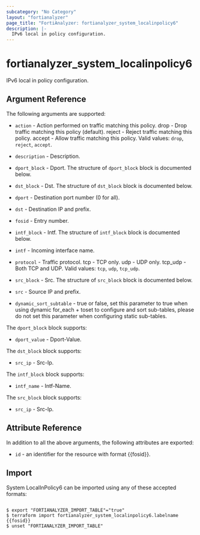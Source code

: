 ```yaml
---
subcategory: "No Category"
layout: "fortianalyzer"
page_title: "FortiAnalyzer: fortianalyzer_system_localinpolicy6"
description: |-
  IPv6 local in policy configuration.
---
```


# fortianalyzer_system_localinpolicy6
IPv6 local in policy configuration.

## Argument Reference


The following arguments are supported:


* `action` - Action performed on traffic matching this policy. drop - Drop traffic matching this policy (default). reject - Reject traffic matching this policy. accept - Allow traffic matching this policy. Valid values: `drop`, `reject`, `accept`.

* `description` - Description.
* `dport_block` - Dport. The structure of `dport_block` block is documented below.
* `dst_block` - Dst. The structure of `dst_block` block is documented below.
* `dport` - Destination port number (0 for all).
* `dst` - Destination IP and prefix.
* `fosid` - Entry number.
* `intf_block` - Intf. The structure of `intf_block` block is documented below.
* `intf` - Incoming interface name.
* `protocol` - Traffic protocol. tcp - TCP only. udp - UDP only. tcp_udp - Both TCP and UDP. Valid values: `tcp`, `udp`, `tcp_udp`.

* `src_block` - Src. The structure of `src_block` block is documented below.
* `src` - Source IP and prefix.
* `dynamic_sort_subtable` - true or false, set this parameter to true when using dynamic for_each + toset to configure and sort sub-tables, please do not set this parameter when configuring static sub-tables.

The `dport_block` block supports:

* `dport_value` - Dport-Value.

The `dst_block` block supports:

* `src_ip` - Src-Ip.

The `intf_block` block supports:

* `intf_name` - Intf-Name.

The `src_block` block supports:

* `src_ip` - Src-Ip.


## Attribute Reference

In addition to all the above arguments, the following attributes are exported:
* `id` - an identifier for the resource with format {{fosid}}.

## Import

System LocalInPolicy6 can be imported using any of these accepted formats:
```

$ export "FORTIANALYZER_IMPORT_TABLE"="true"
$ terraform import fortianalyzer_system_localinpolicy6.labelname {{fosid}}
$ unset "FORTIANALYZER_IMPORT_TABLE"
```

